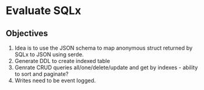 # Evaluate SQLx
## Objectives
1. Idea is to use the JSON schema to map anonymous struct returned by SQLx to JSON using serde.
2. Generate DDL to create indexed table
3. Genrate CRUD queries all/one/delete/update and get by indexes - ability to sort and paginate?
4. Writes need to be event logged.
